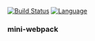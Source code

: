 [![Build Status](https://www.travis-ci.org/HRDVV/bundler.svg?branch=master)](https://www.travis-ci.org/HRDVV/bundler)
[![Language](https://img.shields.io/badge/language-node__js-orange)](https://github.com/HRDVV/bundler)

### mini-webpack
